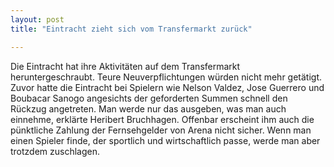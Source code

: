 ```yaml
---
layout: post
title: "Eintracht zieht sich vom Transfermarkt zurück"

---
```


Die Eintracht hat ihre Aktivitäten auf dem Transfermarkt heruntergeschraubt. Teure Neuverpflichtungen würden nicht mehr getätigt. Zuvor hatte die Eintracht bei Spielern wie Nelson Valdez, Jose Guerrero und Boubacar Sanogo angesichts der geforderten Summen schnell den Rückzug angetreten. Man werde nur das ausgeben, was man auch einnehme, erklärte Heribert Bruchhagen. Offenbar erscheint ihm auch die pünktliche Zahlung der Fernsehgelder von Arena nicht sicher. Wenn man einen Spieler finde, der sportlich und wirtschaftlich passe, werde man aber trotzdem zuschlagen.


